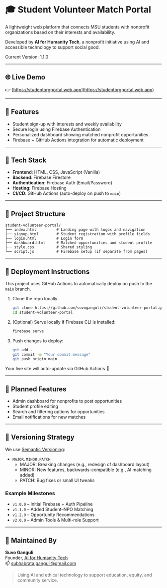 # 🎓 Student Volunteer Match Portal

A lightweight web platform that connects MSU students with nonprofit organizations based on their interests and availability.

Developed by **AI for Humanity Tech**, a nonprofit initiative using AI and accessible technology to support social good. 

Current Version: 1.1.0

---

## 🌐 Live Demo

👉 [https://studentorgportal.web.app](https://studentorgportal.web.app)

---

## 🧩 Features

- Student sign-up with interests and weekly availability
- Secure login using Firebase Authentication
- Personalized dashboard showing matched nonprofit opportunities
- Firebase + GitHub Actions integration for automatic deployment

---

## 🔧 Tech Stack

- **Frontend**: HTML, CSS, JavaScript (Vanilla)
- **Backend**: Firebase Firestore
- **Authentication**: Firebase Auth (Email/Password)
- **Hosting**: Firebase Hosting
- **CI/CD**: GitHub Actions (auto-deploy on push to `main`)

---

## 📁 Project Structure

```
student-volunteer-portal/
├── index.html         # Landing page with logos and navigation
├── signup.html        # Student registration with profile fields
├── login.html         # Login form
├── dashboard.html     # Matched opportunities and student profile
├── style.css          # Shared styling
└── script.js          # Firebase setup (if separate from pages)
```

---

## 🚀 Deployment Instructions

This project uses GitHub Actions to automatically deploy on push to the `main` branch.

1. Clone the repo locally:

   ```bash
   git clone https://github.com/suvoganguli/student-volunteer-portal.git
   cd student-volunteer-portal
   ```

2. (Optional) Serve locally if Firebase CLI is installed:

   ```bash
   firebase serve
   ```

3. Push changes to deploy:
   ```bash
   git add .
   git commit -m "Your commit message"
   git push origin main
   ```

Your live site will auto-update via GitHub Actions 🎉

---

## 🔮 Planned Features

- Admin dashboard for nonprofits to post opportunities
- Student profile editing
- Search and filtering options for opportunities
- Email notifications for new matches

---

## 🔢 Versioning Strategy

We use [Semantic Versioning](https://semver.org/):

- `MAJOR.MINOR.PATCH`
  - MAJOR: Breaking changes (e.g., redesign of dashboard layout)
  - MINOR: New features, backwards-compatible (e.g., AI matching added)
  - PATCH: Bug fixes or small UI tweaks

### Example Milestones
- `v1.0.0` – Initial Firebase + Auth Pipeline
- `v1.1.0` – Added Student–NPO Matching
- `v1.2.0` – Opportunity Recommendations
- `v2.0.0` – Admin Tools & Multi-role Support

---

## 🤝 Maintained By

**Suvo Ganguli**  
Founder, [AI for Humanity Tech](https://aiforhumanitytech.org)  
📫 subhabrata.ganguli@gmail.com

> Using AI and ethical technology to support education, equity, and community service.
